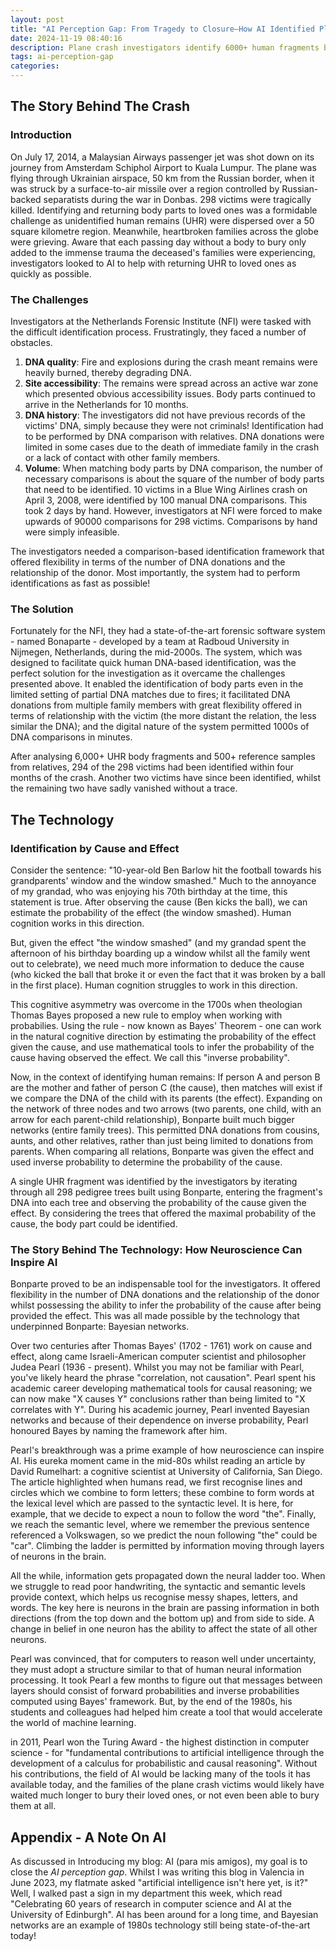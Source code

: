 ```yaml
---
layout: post
title: "AI Perception Gap: From Tragedy to Closure—How AI Identified Plane Crash Victims"
date: 2024-11-19 08:40:16
description: Plane crash investigators identify 6000+ human fragments by harnessing neuroscience-inspired AI and centuries-old mathematics.
tags: ai-perception-gap
categories: 
---
```


## The Story Behind The Crash

### Introduction

On July 17, 2014, a Malaysian Airways passenger jet was shot down on its journey from Amsterdam Schiphol Airport to Kuala Lumpur. The plane was flying through Ukrainian airspace, 50 km from the Russian border, when it was struck by a surface-to-air missile over a region controlled by Russian-backed separatists during the war in Donbas. 298 victims were tragically killed. Identifying and returning body parts to loved ones was a formidable challenge as unidentified human remains (UHR) were dispersed over a 50 square kilometre region. Meanwhile, heartbroken families across the globe were grieving. Aware that each passing day without a body to bury only added to the immense trauma the deceased's families were experiencing, investigators looked to AI to help with returning UHR to loved ones as quickly as possible.

### The Challenges

Investigators at the Netherlands Forensic Institute (NFI) were tasked with the difficult identification process. Frustratingly, they faced a number of obstacles. 

1. **DNA quality**: Fire and explosions during the crash meant remains were heavily burned, thereby degrading DNA.
2. **Site accessibility**: The remains were spread across an active war zone which presented obvious accessibility issues. Body parts continued to arrive in the Netherlands for 10 months.
3. **DNA history**: The investigators did not have previous records of the victims' DNA, simply because they were not criminals! Identification had to be performed by DNA comparison with relatives. DNA donations were limited in some cases due to the death of immediate family in the crash or a lack of contact with other family members.
4. **Volume**: When matching body parts by DNA comparison, the number of necessary comparisons is about the square of the number of body parts that need to be identified. 10 victims in a Blue Wing Airlines crash on April 3, 2008, were identified by 100 manual DNA comparisons. This took 2 days by hand. However, investigators at NFI were forced to make upwards of 90000 comparisons for 298 victims. Comparisons by hand were simply infeasible.

The investigators needed a comparison-based identification framework that offered flexibility in terms of the number of DNA donations and the relationship of the donor. Most importantly, the system had to perform identifications as fast as possible!

### The Solution

Fortunately for the NFI, they had a state-of-the-art forensic software system - named Bonaparte - developed by a team at Radboud University in Nijmegen, Netherlands, during the mid-2000s. The system, which was designed to facilitate quick human DNA-based identification, was the perfect solution for the investigation as it overcame the challenges presented above. It enabled the identification of body parts even in the limited setting of partial DNA matches due to fires; it facilitated DNA donations from multiple family members with great flexibility offered in terms of relationship with the victim (the more distant the relation, the less similar the DNA); and the digital nature of the system permitted 1000s of DNA comparisons in minutes.

After analysing 6,000+ UHR body fragments and 500+ reference samples from relatives, 294 of the 298 victims had been identified within four months of the crash. Another two victims have since been identified, whilst the remaining two have sadly vanished without a trace.

## The Technology

### Identification by Cause and Effect

Consider the sentence: "10-year-old Ben Barlow hit the football towards his grandparents' window and the window smashed." Much to the annoyance of my grandad, who was enjoying his 70th birthday at the time, this statement is true. After observing the cause (Ben kicks the ball), we can estimate the probability of the effect (the window smashed). Human cognition works in this direction. 

But, given the effect "the window smashed" (and my grandad spent the afternoon of his birthday boarding up a window whilst all the family went out to celebrate), we need much more information to deduce the cause (who kicked the ball that broke it or even the fact that it was broken by a ball in the first place). Human cognition struggles to work in this direction.

This cognitive asymmetry was overcome in the 1700s when theologian Thomas Bayes proposed a new rule to employ when working with probabilies. Using the rule - now known as Bayes' Theorem - one can work in the natural cognitive direction by estimating the probability of the effect given the cause, and use mathematical tools to infer the probability of the cause having observed the effect. We call this "inverse probability".

Now, in the context of identifying human remains: If person A and person B are the mother and father of person C (the cause), then matches will exist if we compare the DNA of the child with its parents (the effect). Expanding on the network of three nodes and two arrows (two parents, one child, with an arrow for each parent-child relationship), Bonparte built much bigger networks (entire family trees). This permitted DNA donations from cousins, aunts, and other relatives, rather than just being limited to donations from parents. When comparing all relations, Bonparte was given the effect and used inverse probability to determine the probability of the cause.

A single UHR fragment was identified by the investigators by iterating through all 298 pedigree trees built using Bonparte, entering the fragment's DNA into each tree and observing the probability of the cause given the effect. By considering the trees that offered the maximal probability of the cause, the body part could be identified.

### The Story Behind The Technology: How Neuroscience Can Inspire AI

Bonparte proved to be an indispensable tool for the investigators. It offered flexibility in the number of DNA donations and the relationship of the donor whilst possessing the ability to infer the probability of the cause after being provided the effect. This was all made possible by the technology that underpinned Bonparte: Bayesian networks.

Over two centuries after Thomas Bayes' (1702 - 1761) work on cause and effect, along came Israeli-American computer scientist and philosopher Judea Pearl (1936 - present). Whilst you may not be familiar with Pearl, you've likely heard the phrase "correlation, not causation". Pearl spent his academic career developing mathematical tools for causal reasoning; we can now make "X causes Y" conclusions rather than being limited to "X correlates with Y". During his academic journey, Pearl invented Bayesian networks and because of their dependence on inverse probability, Pearl honoured Bayes by naming the framework after him.

Pearl's breakthrough was a prime example of how neuroscience can inspire AI. His eureka moment came in the mid-80s whilst reading an article by David Rumelhart: a cognitive scientist at University of California, San Diego. The article highlighted when humans read, we first recognise lines and circles which we combine to form letters; these combine to form words at the lexical level which are passed to the syntactic level. It is here, for example, that we decide to expect a noun to follow the word "the". Finally, we reach the semantic level, where we remember the previous sentence referenced a Volkswagen, so we predict the noun following "the" could be "car". Climbing the ladder is permitted by information moving through layers of neurons in the brain.

All the while, information gets propagated down the neural ladder too. When we struggle to read poor handwriting, the syntactic and semantic levels provide context, which helps us recognise messy shapes, letters, and words. The key here is neurons in the brain are passing information in both directions (from the top down and the bottom up) and from side to side. A change in belief in one neuron has the ability to affect the state of all other neurons.

Pearl was convinced, that for computers to reason well under uncertainty, they must adopt a structure similar to that of human neural information processing. It took Pearl a few months to figure out that messages between layers should consist of forward probabilities and inverse probabilities computed using Bayes' framework. But, by the end of the 1980s, his students and colleagues had helped him create a tool that would accelerate the world of machine learning.

in 2011, Pearl won the Turing Award - the highest distinction in computer science - for "fundamental contributions to artificial intelligence through the development of a calculus for probabilistic and causal reasoning". Without his contributions, the field of AI would be lacking many of the tools it has available today, and the families of the plane crash victims would likely have waited much longer to bury their loved ones, or not even been able to bury them at all.

## Appendix - A Note On AI

As discussed in Introducing my blog: AI (para mis amigos), my goal is to close the *AI perception gap*. Whilst I was writing this blog in Valencia in June 2023, my flatmate asked "artificial intelligence isn't here yet, is it?" Well, I walked past a sign in my department this week, which read "Celebrating 60 years of research in computer science and AI at the University of Edinburgh". AI has been around for a long time, and Bayesian networks are an example of 1980s technology still being state-of-the-art today!
